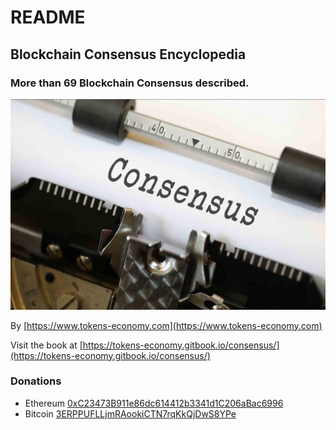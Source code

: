 # README

## Blockchain Consensus Encyclopedia

### More than 69 Blockchain Consensus described.

![Consensus by Nick Youngson CC BY-SA 3.0 ImageCreator](.gitbook/assets/consensus.jpg)

By [https://www.tokens-economy.com](https://www.tokens-economy.com)

Visit the book at [https://tokens-economy.gitbook.io/consensus/](https://tokens-economy.gitbook.io/consensus/)

### Donations

* Ethereum [0xC23473B911e86dc614412b3341d1C206aBac6996](https://etherscan.io/address/0xC23473B911e86dc614412b3341d1C206aBac6996#)
* Bitcoin [3ERPPUFLLjmRAookiCTN7rqKkQjDwS8YPe](https://www.blocktrail.com/BTC/address/3ERPPUFLLjmRAookiCTN7rqKkQjDwS8YPe)

